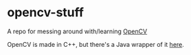 # opencv-stuff
A repo for messing around with/learning [OpenCV](https://opencv.org/)

OpenCV is made in C++, but there's a Java wrapper of it [here](https://github.com/bytedeco/javacv).
